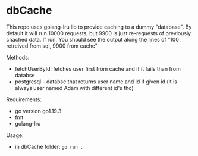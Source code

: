 # dbCache

This repo uses golang-lru lib to provide caching to a dummy "database". By default it will run 10000 requests, but 9900 is just re-requests of previously chached data. If run, You should see the output along the lines of "100 retreived from  sql, 9900 from cache"

Methods:
 - fetchUserById: fetches user first from cache and if it fails than from databse
 - postgresql - databse that returns user name and id if given id (it is always user named Adam with different id's tho)
 
 Requirements:
  - go version go1.19.3 
  - fmt 
  - golang-lru 

Usage:
 - in dbCache folder: `go run .`
